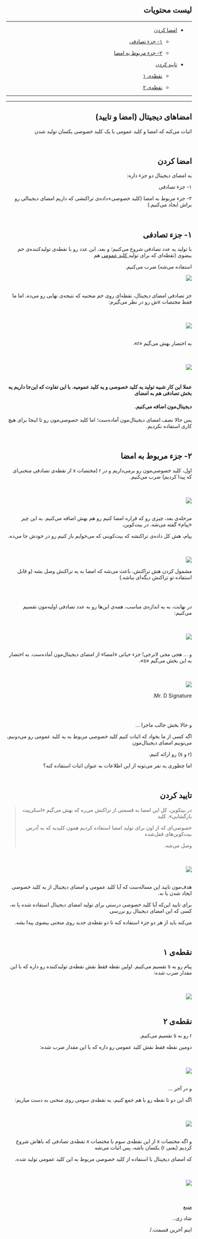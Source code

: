 <div dir="rtl">
    <br>
    <h2>لیست محتویات</h2>
    <hr>
    <ul>
        <li>
            <p><a href="#1">امضا کردن</a>
                <ul>
                    <li>
                        <p><a href="#1-1">۱- جزء تصادفی</a></p>
                    </li>
                    <li>
                        <p><a href="#1-2">۲- جزء مربوط به امضا</a></p>
                    </li>
                </ul>
            </p>
        </li>
        <li>
            <p><a href="#2">تایید کردن</a>
                <ul>
                    <li>
                        <p><a href="#2-1">نقطه‌ی ۱</a></p>
                    </li>
                    <li>
                        <p><a href="#2-2">نقطه‌ی ۲</a></p>
                    </li>
                </ul>
            </p>
        </li>
    </ul>
    <hr>
    <hr>
    <h2>امضاهای دیجیتال (امضا و تایید)</h2>
    <p>اثبات می‌کنه که امضا و کلید عمومی با یک کلید خصوصی یکسان تولید شدن</p>
    <br>
    <h2 id="1">امضا کردن</h2>
    <p>یه امضای دیجیتال دو جزء داره: </p>
    <p>۱- جزء تصادفی</p>
    <p>۲- جزء مربوط به امضا (کلید خصوصی+داده‌ی تراکنشی که داریم امضای دیجیتالی رو براش ایجاد می‌کنیم.)</p>
    <br>
    <h2 id="1-1">۱- جزء تصادفی</h2>
    <p>با تولید یه عدد تصادفی شروع می‌کنیم؛ و بعد، این عدد رو با نقطه‌ی تولیدکننده‌ی خم بیضوی (نقطه‌ای که برای تولید<a href="https://github.com/rezatajari/learnmeabitcoin/blob/master/08.%20Public%20Keys.md"> کلید عمومی</a> هم </p>
    <p>استفاده می‌شه) ضرب می‌کنیم. </p>
    <img src="https://learnmeabitcoin.com/beginners/images/digital_signatures_signing_verifying/png/01-signing-random-point.png">
    <br>
    <br>
    <p>جز تصادفی امضای دیجیتال، نقطه‌ای روی خم منحنیه که نتیجه‌ی نهایی رو می‌ده. اما ما فقط مختصات xش رو در نظر می‌گیرم: </p>
    <br>
    <br>
    <img src="https://learnmeabitcoin.com/beginners/images/digital_signatures_signing_verifying/png/01-signing-random-point-x.png">
    <br>
    <br>
    <p>به اختصار بهش می‌گیم «r». </p>
    <br>
    <br>
    <img src="https://learnmeabitcoin.com/beginners/images/digital_signatures_signing_verifying/png/01-signing-random-r.png">
    <br>
    <br>
    <h4>عملا این کار شبیه تولید یه کلید خصوصی و یه کلید عمومیه. با این تفاوت که این‌جا داریم یه بخش تصادفی هم به امضای </h4>
    <h4>دیجیتال‌مون اضافه می‌کنیم. </h4>
    <p>پس حالا نصف امضای دیجیتال‌مون آماده‌ست؛ اما کلید خصوصی‌مون رو تا اینجا برای هیچ کاری استفاده نکردیم.</p>
    <br>
    <h2 id="1-2">۲- جزء مربوط به امضا</h2>
    <p>اول، کلید خصوصی‌مون رو برمی‌داریم و در r (مختصات x از نقطه‌ی تصادفی منحنی‌ای که پیدا کردیم) ضرب می‌کنیم. </p>
    <br>
    <br>
    <img src="https://learnmeabitcoin.com/beginners/images/digital_signatures_signing_verifying/png/01-signing-signature-r-privkey.png">
    <br>
    <br>
    <p>مرحله‌ی بعد، چیزی رو که قراره امضا کنیم رو هم بهش اضافه می‌کنیم. به این چیز «پیام» گفته می‌شه. در بیت‌کوین، </p>
    <p>پیام، هش کل داده‌ی تراکنشه که بیت‌کوینی که می‌خوایم باز کنیم رو در خودش جا می‌ده. </p>
    <br>
    <br>
    <img src="https://learnmeabitcoin.com/beginners/images/digital_signatures_signing_verifying/png/01-signing-signature-r-privkey-thing.png">
    <p>مشمول کردن هش تراکنش، باعث می‌شه که امضا به یه تراکنش وصل بشه (و قابل استفاده تو تراکنش دیگه‌ای نباشه.)</p>
    <br>
    <br>
    <p>در نهایت، به یه اندازه‌ی مناسب، همه‌ی این‌ها رو به عدد تصادفی اولیه‌مون تقسیم می‌کنیم:</p>
    <br>
    <br>
    <img src="https://learnmeabitcoin.com/beginners/images/digital_signatures_signing_verifying/png/01-signing-signature-r-privkey-thing-randnum.png">
    <br>
    <br>
    <p>و … هجی مجی لاترجی! جزء حیاتی «امضا» از امضای دیجیتال‌مون آماده‌ست. به اختصار به این بخش می‌گیم «s». </p>
    <br>
    <br>
    <img src="https://learnmeabitcoin.com/beginners/images/digital_signatures_signing_verifying/png/01-signing-signature-rs.png">
    <p>Mr. D Signature.</p>
    <br>
    <br>
    <p>و حالا بخش جالب ماجرا … </p>
    <p>اگه کسی از ما بخواد که اثبات کنیم کلید خصوصی مربوط به یه کلید عمومی رو می‌دونیم، می‌تونیم امضای دیجیتال‌مون </p>
    <p>(r و s)‌ رو ارائه کنیم. </p>
    <p>اما چطوری یه نفر می‌تونه از این اطلاعات به عنوان اثبات استفاده کنه؟</p>
    <br>
    <h2 id="2">تایید کردن </h2>
    <blockquote>
        <p>در بیتکوین، کل این امضا به قسمتی از تراکنش می‌ره که بهش می‌گیم «اسکریپت بازگشایی». کلید </p>
        <p>خصوصی‌ای که از اون برای تولید امضا استفاده کردیم همون کلیدیه که به آدرس بیت‌کوین‌های قفل‌شده </p>
        <p>وصل می‌شه. </p>
    </blockquote>
    <br>
    <br>
    <img src="https://learnmeabitcoin.com/beginners/images/digital_signatures_signing_verifying/png/02-verifying-goal.png">
    <br>
    <br>
    <p>هدف‌مون تایید این مساله‌ست که آیا کلید عمومی و امضای دیجیتال از یه کلید خصوصی ایجاد شدن یا نه. </p>
    <p>برای تایید این‌که آیا کلید خصوصی درستی برای تولید امضای دیجیتال استفاده شده یا نه، کسی که این امضای دیجیتال رو بررسی </p>
    <p>می‌کنه باید از هر دو جزء استفاده کنه تا دو نقطه‌ی جدید روی منحنی بیضوی پیدا بشه. </p>
    <br>
    <h2 id="2-1">نقطه‌ی ۱</h2>
    <p>پیام رو به s‌ تقسیم می‌کنیم. اولین نقطه فقط نقش نقطه‌ی تولیدکننده رو داره که با این مقدار ضرب شده: </p>
    <br><br>
    <img src="https://learnmeabitcoin.com/beginners/images/digital_signatures_signing_verifying/png/02-verifying-point1.png">
    <br><br>
    <h2 id="2-2">نقطه‌ی ۲</h2>
    <p>r رو به s تقسیم می‌کنیم. </p>
    <p>دومین نقطه فقط نقش کلید عمومی رو داره که با این مقدار ضرب شده:</p>
    <br>
    <br>
    <img src="https://learnmeabitcoin.com/beginners/images/digital_signatures_signing_verifying/png/02-verifying-point2.png">
    <br><br>
    <p>و در آخر … </p>
    <p>اگه این دو تا نقطه رو با هم جمع کنیم، یه نقطه‌ی سومی روی منحنی به دست میاریم: </p>
    <br><br><img src="https://learnmeabitcoin.com/beginners/images/digital_signatures_signing_verifying/png/02-verifying-add.png"><br><br>
    <p>و اگه مختصات x از این نقطه‌ی سوم با مختصات x‌ نقطه‌ی تصادفی که باهاش شروع کردیم (یعنی r) یکسان باشه، پس اثبات می‌شه </p>
    <p>که امضای دیجیتال با استفاده از کلید خصوصی مربوط به این کلید عمومی تولید شده. </p>
    <br><br><img src="https://learnmeabitcoin.com/beginners/images/digital_signatures_signing_verifying/png/02-verifying-final.png"><br><br>
    <br>
    <p><a href="https://learnmeabitcoin.com/beginners/digital_signatures_signing_verifying">منبع</a></p>
    <p>شاد زی..</p>
    <p>اینم آخرین قسمت./</p>
</div>
